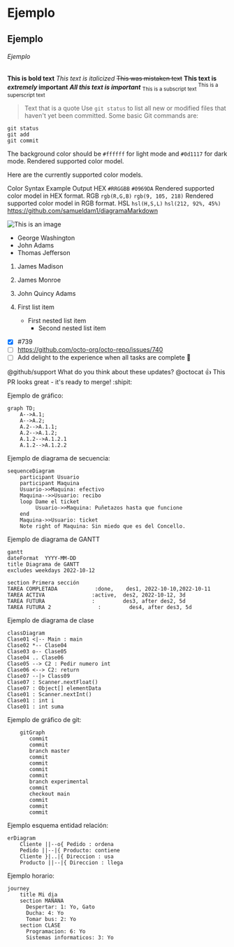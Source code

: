 # Ejemplo
## Ejemplo
###### Ejemplo

**This is bold text**
*This text is italicized*
~~This was mistaken text~~
**This text is _extremely_ important**
***All this text is important***
<sub>This is a subscript text</sub>	
<sup>This is a superscript text</sup>
> Text that is a quote
Use `git status` to list all new or modified files that haven't yet been committed.
Some basic Git commands are:
```
git status
git add
git commit
```
The background color should be `#ffffff` for light mode and `#0d1117` for dark mode.
Rendered supported color model.

Here are the currently supported color models.

Color	Syntax	Example	Output
HEX	`#RRGGBB`	`#0969DA`	Rendered supported color model in HEX format.
RGB	`rgb(R,G,B)`	`rgb(9, 105, 218)`	Rendered supported color model in RGB format.
HSL	`hsl(H,S,L)`	`hsl(212, 92%, 45%)`
https://github.com/samueldam1/diagramaMarkdown

![This is an image](https://myoctocat.com/assets/images/base-octocat.svg)

- George Washington
- John Adams
- Thomas Jefferson

1. James Madison
2. James Monroe
3. John Quincy Adams

1. First list item
   - First nested list item
     - Second nested list item

- [x] #739
- [ ] https://github.com/octo-org/octo-repo/issues/740
- [ ] Add delight to the experience when all tasks are complete :tada:

@github/support What do you think about these updates?
@octocat :+1: This PR looks great - it's ready to merge! :shipit:




Ejemplo de gráfico:
```mermaid
graph TD;
    A-->A.1;
    A-->A.2;
    A.2-->A.1.1;
    A.2-->A.1.2;
    A.1.2-->A.1.2.1
    A.1.2-->A.1.2.2
```
Ejemplo de diagrama de secuencia:
```mermaid
sequenceDiagram
    participant Usuario
    participant Maquina
    Usuario->>Maquina: efectivo
    Maquina-->>Usuario: recibo
    loop Dame el ticket
         Usuario->>Maquina: Puñetazos hasta que funcione
    end
    Maquina->>Usuario: ticket
    Note right of Maquina: Sin miedo que es del Concello.
```
Ejemplo de diagrama de GANTT
```mermaid
gantt
dateFormat  YYYY-MM-DD
title Diagrama de GANTT
excludes weekdays 2022-10-12

section Primera sección
TAREA COMPLETADA            :done,    des1, 2022-10-10,2022-10-11
TAREA ACTIVA               :active,  des2, 2022-10-12, 3d
TAREA FUTURA               :         des3, after des2, 5d
TAREA FUTURA 2               :         des4, after des3, 5d
```
Ejemplo de diagrama de clase
```mermaid
classDiagram
Clase01 <|-- Main : main
Clase02 *-- Clase04
Clase03 o-- Clase05
Clase04 .. Clase06
Clase05 --> C2 : Pedir numero int
Clase06 <--> C2: return
Clase07 --|> Class09
Clase07 : Scanner.nextFloat()
Clase07 : Object[] elementData
Clase01 : Scanner.nextInt()
Clase01 : int i
Clase01 : int suma
```
Ejemplo de gráfico de git:
```mermaid
    gitGraph
       commit
       commit
       branch master
       commit
       commit
       commit
       commit
       branch experimental
       commit
       checkout main
       commit
       commit
       commit
```
Ejemplo esquema entidad relación:
```mermaid
erDiagram
    Cliente ||--o{ Pedido : ordena
    Pedido ||--|{ Producto: contiene
    Cliente }|..|{ Direccion : usa
    Producto ||--|{ Direccion : llega
```
Ejemplo horario:
```mermaid
journey
    title Mi dia
    section MAÑANA
      Despertar: 1: Yo, Gato
      Ducha: 4: Yo
      Tomar bus: 2: Yo
    section CLASE
      Programacion: 6: Yo
      Sistemas informaticos: 3: Yo
```
